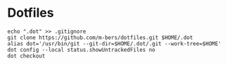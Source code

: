 # Dotfiles

    echo ".dot" >> .gitignore
    git clone https://github.com/m-bers/dotfiles.git $HOME/.dot
    alias dot='/usr/bin/git --git-dir=$HOME/.dot/.git --work-tree=$HOME'
    dot config --local status.showUntrackedFiles no
    dot checkout
